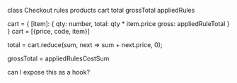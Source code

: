 class Checkout
    rules
    products
    cart
    total
    grossTotal
    appliedRules


cart = {
    [item]: {
        qty: number,
        total: qty * item.price
        gross: appliedRuleTotal
    }
}
cart = [{price, code, item}]

total = cart.reduce(sum, next =>  sum + next.price, 0);

grossTotal = appliedRulesCostSum


can I expose this as a hook? 

